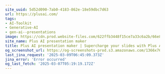 ```yaml
---
site_uuid: 5d52d090-7ab0-4183-862e-18e59dbc7d63
url: https://plusai.com/
tags:
- AI-Toolkit
- Generative-AI
- gen-ai--presentations
image: https://cdn.prod.website-files.com/622ffb3448f15ce7a33c6a2b/66e87e13710938ddde0670c1_og%20-%20Plus%20AI%20presentation%20maker%20(1).avif
site_name: Plus AI presentation maker
title: Plus AI presentation maker | Supercharge your slides with Plus AI
og_screenshot_url: https://og-screenshots-prod.s3.amazonaws.com/1366x768/80/false/a132a1b74c5d05d74f9cda5d53c29b2536c0fe47d9e6d7cd4ff11015ff828561.jpeg
last_jina_request: '2025-03-09T06:45:09.373Z'
jina_error: 'Error occurred'
og_last_fetch: '2025-03-07T05:19:19.172Z'
---
```


